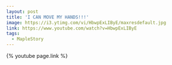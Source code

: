 ```yaml
---
layout: post
title: 'I CAN MOVE MY HANDS!!!'
image: https://i3.ytimg.com/vi/HbwpExLIByE/maxresdefault.jpg
link: https://www.youtube.com/watch?v=HbwpExLIByE
tags:
  - MapleStory
---
```


{% youtube page.link %}
